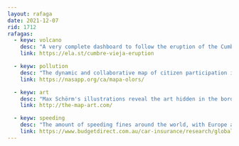 ```yaml
---
layout: rafaga
date: 2021-12-07
rid: 1712
rafagas:
  - keyw: volcano
    desc: "A very complete dashboard to follow the eruption of the Cumbre Vieja volcano on the island of La Palma with all kinds of data and maps, made with Kibana by @xurxosanz"
    link: https://ela.st/cumbre-vieja-eruption

  - keyw: pollution
    desc: "The dynamic and collaborative map of citizen participation in environmental pollution management allows anyone to record incidents of odor pollution to help determine air quality"
    link: https://nasapp.org/ca/mapa-olors/

  - keyw: art
    desc: "Max Schörm's illustrations reveal the art hidden in the borders of countries, regions, and cities."
    link: http://the-map-art.com/

  - keyw: speeding
    desc: "The amount of speeding fines around the world, with Europe at the top of the regions where sanctions are highest, and the list of the 20 biggest of all time"
    link: https://www.budgetdirect.com.au/car-insurance/research/global-speeding-fine-costs.html
---
```

